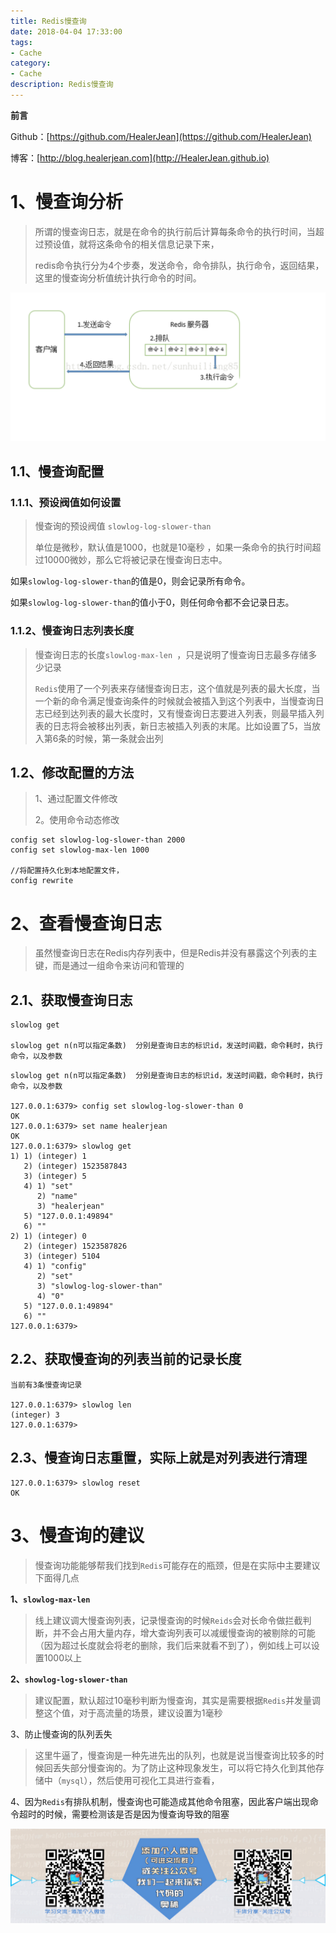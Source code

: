 ```yaml
---
title: Redis慢查询
date: 2018-04-04 17:33:00
tags: 
- Cache
category: 
- Cache
description: Redis慢查询
---
```

**前言**     

 Github：[https://github.com/HealerJean](https://github.com/HealerJean)         

 博客：[http://blog.healerjean.com](http://HealerJean.github.io)           



# 1、慢查询分析

> 所谓的慢查询日志，就是在命令的执行前后计算每条命令的执行时间，当超过预设值，就将这条命令的相关信息记录下来，       
>
> redis命令执行分为4个步奏，发送命令，命令排队，执行命令，返回结果，这里的慢查询分析值统计执行命令的时间。



![WX20180413-102037@2x](https://raw.githubusercontent.com/HealerJean/HealerJean.github.io/master/blogImages/WX20180413-102037@2x.png)

## 1.1、慢查询配置

### 1.1.1、预设阀值如何设置    

>慢查询的预设阀值  `slowlog-log-slower-than`     
>
>单位是微秒，默认值是1000，也就是10毫秒 ，如果一条命令的执行时间超过10000微妙，那么它将被记录在慢查询日志中。


如果`slowlog-log-slower-than`的值是0，则会记录所有命令。    

如果`slowlog-log-slower-than`的值小于0，则任何命令都不会记录日志。   



### 1.1.2、慢查询日志列表长度   

> 慢查询日志的长度`slowlog-max-len `，只是说明了慢查询日志最多存储多少记录      
>
> `Redis`使用了一个列表来存储慢查询日志，这个值就是列表的最大长度，当一个新的命令满足慢查询条件的时候就会被插入到这个列表中，当慢查询日志已经到达列表的最大长度时，又有慢查询日志要进入列表，则最早插入列表的日志将会被移出列表，新日志被插入列表的末尾。比如设置了5，当放入第6条的时候，第一条就会出列



## 1.2、修改配置的方法

> 1、通过配置文件修改    
>
> 2。使用命令动态修改

```
config set slowlog-log-slower-than 2000
config set slowlog-max-len 1000

//将配置持久化到本地配置文件，
config rewrite
```



# 2、查看慢查询日志

> 虽然慢查询日志在Redis内存列表中，但是Redis并没有暴露这个列表的主键，而是通过一组命令来访问和管理的



## 2.1、获取慢查询日志

```
slowlog get

slowlog get n(n可以指定条数)  分别是查询日志的标识id，发送时间戳，命令耗时，执行命令，以及参数
```



```
slowlog get n(n可以指定条数)  分别是查询日志的标识id，发送时间戳，命令耗时，执行命令，以及参数

127.0.0.1:6379> config set slowlog-log-slower-than 0
OK
127.0.0.1:6379> set name healerjean
OK
127.0.0.1:6379> slowlog get
1) 1) (integer) 1
   2) (integer) 1523587843
   3) (integer) 5
   4) 1) "set"
      2) "name"
      3) "healerjean"
   5) "127.0.0.1:49894"
   6) ""
2) 1) (integer) 0
   2) (integer) 1523587826
   3) (integer) 5104
   4) 1) "config"
      2) "set"
      3) "slowlog-log-slower-than"
      4) "0"
   5) "127.0.0.1:49894"
   6) ""
127.0.0.1:6379> 

```



## 2.2、获取慢查询的列表当前的记录长度

```
当前有3条慢查询记录

127.0.0.1:6379> slowlog len
(integer) 3
127.0.0.1:6379> 
```



## 2.3、慢查询日志重置，实际上就是对列表进行清理

```
127.0.0.1:6379> slowlog reset
OK
```



# 3、慢查询的建议

> 慢查询功能能够帮我们找到`Redis`可能存在的瓶颈，但是在实际中主要建议下面得几点   



**1、`slowlog-max-len`**      

> 线上建议调大慢查询列表，记录慢查询的时候`Reids`会对长命令做拦截判断，并不会占用大量内存，增大查询列表可以减缓慢查询的被剔除的可能（因为超过长度就会将老的删除，我们后来就看不到了），例如线上可以设置1000以上 
>



**2、`showlog-log-slower-than`**      

> 建议配置，默认超过10毫秒判断为慢查询，其实是需要根据`Redis`并发量调整这个值，对于高流量的场景，建议设置为1毫秒       



3、防止慢查询的队列丢失   

> 这里牛逼了，慢查询是一种先进先出的队列，也就是说当慢查询比较多的时候回丢失部分慢查询的。为了防止这种现象发生，可以将它持久化到其他存储中（`mysql`），然后使用可视化工具进行查看，



4、因为`Redis`有排队机制，慢查询也可能造成其他命令阻塞，因此客户端出现命令超时的时候，需要检测该是否是因为慢查询导致的阻塞    





![ContactAuthor](https://raw.githubusercontent.com/HealerJean/HealerJean.github.io/master/assets/img/artical_bottom.jpg)




<!-- Gitalk 评论 start  -->

<link rel="stylesheet" href="https://unpkg.com/gitalk/dist/gitalk.css">
<script src="https://unpkg.com/gitalk@latest/dist/gitalk.min.js"></script> 
<div id="gitalk-container"></div>    
 <script type="text/javascript">
    var gitalk = new Gitalk({
		clientID: `1d164cd85549874d0e3a`,
		clientSecret: `527c3d223d1e6608953e835b547061037d140355`,
		repo: `HealerJean.github.io`,
		owner: 'HealerJean',
		admin: ['HealerJean'],
		id: 'xkIOzhZZ6cOnwpmo',
    });
    gitalk.render('gitalk-container');
</script> 

<!-- Gitalk end -->

